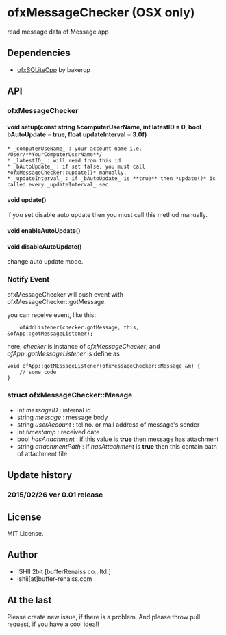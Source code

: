# ofxMessageChecker (OSX only)

read message data of Message.app

## Dependencies

* [ofxSQLiteCpp](https://github.com/bakercp/ofxSQLiteCpp) by bakercp

## API

### ofxMessageChecker

#### void setup(const string &computerUserName, int latestID = 0, bool bAutoUpdate = true, float updateInterval = 3.0f)

	* _computerUseName_ : your account name i.e. /User/**YourComputerUserName**/
	* _latestID_ : will read from this id
	* _bAutoUpdate_ : if set false, you must call *ofxMessageChecker::update()* manually.
	* _updateInterval_ : if _bAutoUpdate_ is **true** then *update()* is called every _updateInterval_ sec.

#### void update()

if you set disable auto update then you must call this method manually.

#### void enableAutoUpdate()
#### void disableAutoUpdate()

change auto update mode.

### Notify Event

ofxMessageChecker will push event with ofxMessageChecker::gotMessage.

you can receive event, like this:

```
    ofAddListener(checker.gotMessage, this, &ofApp::gotMessageListener);
```

here, *checker* is instance of _ofxMessageChecker_, and _ofApp::gotMessageListener_ is define as

```
void ofApp::gotMEssageListener(ofxMessageChecker::Message &m) {
	// some code
}
```

### struct ofxMessageChecker::Mesage

* int _messageID_ : internal id
* string _message_ : message body
* string _userAccount_ : tel no. or mail address of message's sender
* int _timestamp_ : received date
* bool _hasAttachment_ : if this value is **true** then message has attachment
* string _attachmentPath_ : if _hasAttachment_ is **true** then this contain path of attachment file


## Update history

### 2015/02/26 ver 0.01 release

## License

MIT License.

## Author

* ISHII 2bit [bufferRenaiss co., ltd.]
* ishii[at]buffer-renaiss.com

## At the last

Please create new issue, if there is a problem.
And please throw pull request, if you have a cool idea!!